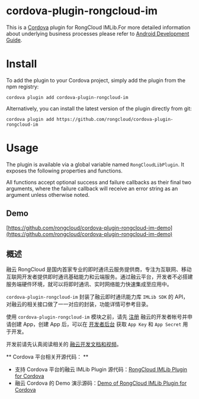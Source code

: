 # cordova-plugin-rongcloud-im

This is a [Cordova](http://cordova.apache.org/) plugin for RongCloud IMLib.For more detailed information about underlying business processes  please refer to [Android Development Guide](http://www.rongcloud.cn/docs/cordova.html).

# Install

To add the plugin to your Cordova project, simply add the plugin from the npm registry:

    cordova plugin add cordova-plugin-rongcloud-im

Alternatively, you can install the latest version of the plugin directly from git:

    cordova plugin add https://github.com/rongcloud/cordova-plugin-rongcloud-im

# Usage

The plugin is available via a global variable named `RongCloudLibPlugin`. It exposes the following properties and functions.

All functions accept optional success and failure callbacks as their final two arguments, where the failure callback will receive an error string as an argument unless otherwise noted.

## Demo

[https://github.com/rongcloud/cordova-plugin-rongcloud-im-demo](https://github.com/rongcloud/cordova-plugin-rongcloud-im-demo)

## 概述

融云 RongCloud 是国内首家专业的即时通讯云服务提供商，专注为互联网、移动互联网开发者提供即时通讯基础能力和云端服务。通过融云平台，开发者不必搭建服务端硬件环境，就可以将即时通讯、实时网络能力快速集成至应用中。

`cordova-plugin-rongcloud-im` 封装了融云即时通讯能力库 `IMLib SDK` 的 API，对融云的相关接口做了一一对应的封装，功能详情可参考目录。

使用 `cordova-plugin-rongcloud-im` 模块之前，请先 [注册](https://developer.rongcloud.cn/signup) 融云的开发者帐号并申请创建 App，创建 App 后，可以在 [开发者后台](https://developer.rongcloud.cn) 获取 `App Key` 和 `App Secret` 用于开发。

开发前请先认真阅读相关的 [融云开发文档和视频](http://docs.rongcloud.cn)。

** Cordova 平台相关开源代码： **

* 支持 Cordova 平台的融云 IMLib Plugin 源代码：<a target="_blank" href="https://github.com/rongcloud/cordova-plugin-rongcloud-im" role="button">RongCloud IMLib Plugin for Cordova</a>
* 融云 Cordova 的 Demo 演示源码：<a target="_blank" href="https://github.com/rongcloud/cordova-plugin-rongcloud-im-demo" role="button">Demo of RongCloud IMLib Plugin for Cordova</a>


